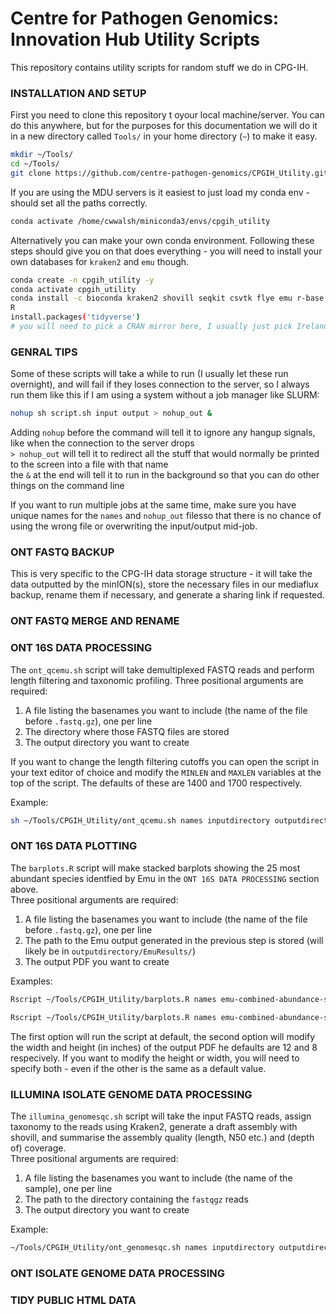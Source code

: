 # Centre for Pathogen Genomics: Innovation Hub Utility Scripts

This repository contains utility scripts for random stuff we do in CPG-IH.  

### INSTALLATION AND SETUP
First you need to clone this repository t oyour local machine/server. You can do this anywhere, but for the purposes for this documentation we will do it in a new directory called `Tools/` in your home directory (`~`) to make it easy.  

```bash
mkdir ~/Tools/
cd ~/Tools/
git clone https://github.com/centre-pathogen-genomics/CPGIH_Utility.git 
```

If you are using the MDU servers is it easiest to just load my conda env - should set all the paths correctly.  

```bash
conda activate /home/cwwalsh/miniconda3/envs/cpgih_utility
```

Alternatively you can make your own conda environment. Following these steps should give you on that does everything - you will need to install your own databases for `kraken2` and `emu` though.  

```bash
conda create -n cpgih_utility -y
conda activate cpgih_utility
conda install -c bioconda kraken2 shovill seqkit csvtk flye emu r-base
R
install.packages('tidyverse')
# you will need to pick a CRAN mirror here, I usually just pick Ireland 

```

### GENRAL TIPS
Some of these scripts will take a while to run (I usually let these run overnight), and will fail if they loses connection to the server, so I always run them like this if I am using a system without a job manager like SLURM:  

```bash
nohup sh script.sh input output > nohup_out &
```

Adding `nohup` before the command will tell it to ignore any hangup signals, like when the connection to the server drops  
`> nohup_out` will tell it to redirect all the stuff that would normally be printed to the screen into a file with that name  
the `&` at the end will tell it to run in the background so that you can do other things on the command line  

If you want to run multiple jobs at the same time, make sure you have unique names for the `names` and `nohup_out` filesso that there is no chance of using the wrong file or overwriting the input/output mid-job. 

### ONT FASTQ BACKUP
This is very specific to the CPG-IH data storage structure - it will take the data outputted by the minION(s), store the necessary files in our mediaflux backup, rename them if necessary, and generate a sharing link if requested.   

### ONT FASTQ MERGE AND RENAME



### ONT 16S DATA PROCESSING
The `ont_qcemu.sh` script will take demultiplexed FASTQ reads and perform length filtering and taxonomic profiling.
Three positional arguments are required:
1. A file listing the basenames you want to include (the name of the file before `.fastq.gz`), one per line
2. The directory where those FASTQ files are stored
3. The output directory you want to create  

If you want to change the length filtering cutoffs you can open the script in your text editor of choice and modify the `MINLEN` and `MAXLEN` variables at the top of the script. The defaults of these are 1400 and 1700 respectively.  

Example:
```bash
sh ~/Tools/CPGIH_Utility/ont_qcemu.sh names inputdirectory outputdirectory > nohup_out &
```

### ONT 16S DATA PLOTTING
The `barplots.R` script will make stacked barplots showing the 25 most abundant species identfied by Emu in the `ONT 16S DATA PROCESSING` section above.  
Three positional arguments are required:
1. A file listing the basenames you want to include (the name of the file before `.fastq.gz`), one per line
2. The path to the Emu output generated in the previous step is stored (will likely be in `outputdirectory/EmuResults/`)
3. The output PDF you want to create  

Examples:
```bash
Rscript ~/Tools/CPGIH_Utility/barplots.R names emu-combined-abundance-species.tsv barplot.pdf

Rscript ~/Tools/CPGIH_Utility/barplots.R names emu-combined-abundance-species.tsv barplot.pdf 24 8
```

The first option will run the script at default, the second option will modify the width and height (in inches) of the output PDF he defaults are 12 and 8 respecively. If you want to modify the height or width, you will need to specify both - even if the other is the same as a default value.  

### ILLUMINA ISOLATE GENOME DATA PROCESSING
The `illumina_genomesqc.sh` script will take the input FASTQ reads, assign taxonomy to the reads using Kraken2, generate a draft assembly with shovill, and summarise the assembly quality (length, N50 etc.) and (depth of) coverage.  
Three positional arguments are required:
1. A file listing the basenames you want to include (the name of the sample), one per line
2. The path to the directory containing the `fastqgz` reads
3. The output directory you want to create 

Example:
```bash
~/Tools/CPGIH_Utility/ont_genomesqc.sh names inputdirectory outputdirectory
```

### ONT ISOLATE GENOME DATA PROCESSING
### TIDY PUBLIC HTML DATA

